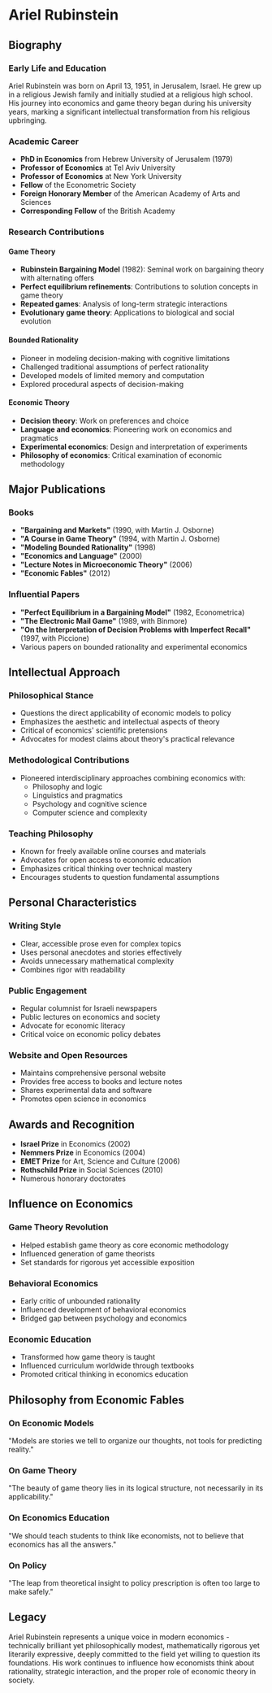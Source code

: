 # Ariel Rubinstein

## Biography

### Early Life and Education
Ariel Rubinstein was born on April 13, 1951, in Jerusalem, Israel. He grew up in a religious Jewish family and initially studied at a religious high school. His journey into economics and game theory began during his university years, marking a significant intellectual transformation from his religious upbringing.

### Academic Career
- **PhD in Economics** from Hebrew University of Jerusalem (1979)
- **Professor of Economics** at Tel Aviv University
- **Professor of Economics** at New York University
- **Fellow** of the Econometric Society
- **Foreign Honorary Member** of the American Academy of Arts and Sciences
- **Corresponding Fellow** of the British Academy

### Research Contributions

#### Game Theory
- **Rubinstein Bargaining Model** (1982): Seminal work on bargaining theory with alternating offers
- **Perfect equilibrium refinements**: Contributions to solution concepts in game theory
- **Repeated games**: Analysis of long-term strategic interactions
- **Evolutionary game theory**: Applications to biological and social evolution

#### Bounded Rationality
- Pioneer in modeling decision-making with cognitive limitations
- Challenged traditional assumptions of perfect rationality
- Developed models of limited memory and computation
- Explored procedural aspects of decision-making

#### Economic Theory
- **Decision theory**: Work on preferences and choice
- **Language and economics**: Pioneering work on economics and pragmatics
- **Experimental economics**: Design and interpretation of experiments
- **Philosophy of economics**: Critical examination of economic methodology

## Major Publications

### Books
- **"Bargaining and Markets"** (1990, with Martin J. Osborne)
- **"A Course in Game Theory"** (1994, with Martin J. Osborne)
- **"Modeling Bounded Rationality"** (1998)
- **"Economics and Language"** (2000)
- **"Lecture Notes in Microeconomic Theory"** (2006)
- **"Economic Fables"** (2012)

### Influential Papers
- **"Perfect Equilibrium in a Bargaining Model"** (1982, Econometrica)
- **"The Electronic Mail Game"** (1989, with Binmore)
- **"On the Interpretation of Decision Problems with Imperfect Recall"** (1997, with Piccione)
- Various papers on bounded rationality and experimental economics

## Intellectual Approach

### Philosophical Stance
- Questions the direct applicability of economic models to policy
- Emphasizes the aesthetic and intellectual aspects of theory
- Critical of economics' scientific pretensions
- Advocates for modest claims about theory's practical relevance

### Methodological Contributions
- Pioneered interdisciplinary approaches combining economics with:
  - Philosophy and logic
  - Linguistics and pragmatics
  - Psychology and cognitive science
  - Computer science and complexity

### Teaching Philosophy
- Known for freely available online courses and materials
- Advocates for open access to economic education
- Emphasizes critical thinking over technical mastery
- Encourages students to question fundamental assumptions

## Personal Characteristics

### Writing Style
- Clear, accessible prose even for complex topics
- Uses personal anecdotes and stories effectively
- Avoids unnecessary mathematical complexity
- Combines rigor with readability

### Public Engagement
- Regular columnist for Israeli newspapers
- Public lectures on economics and society
- Advocate for economic literacy
- Critical voice on economic policy debates

### Website and Open Resources
- Maintains comprehensive personal website
- Provides free access to books and lecture notes
- Shares experimental data and software
- Promotes open science in economics

## Awards and Recognition
- **Israel Prize** in Economics (2002)
- **Nemmers Prize** in Economics (2004)
- **EMET Prize** for Art, Science and Culture (2006)
- **Rothschild Prize** in Social Sciences (2010)
- Numerous honorary doctorates

## Influence on Economics

### Game Theory Revolution
- Helped establish game theory as core economic methodology
- Influenced generation of game theorists
- Set standards for rigorous yet accessible exposition

### Behavioral Economics
- Early critic of unbounded rationality
- Influenced development of behavioral economics
- Bridged gap between psychology and economics

### Economic Education
- Transformed how game theory is taught
- Influenced curriculum worldwide through textbooks
- Promoted critical thinking in economics education

## Philosophy from Economic Fables

### On Economic Models
"Models are stories we tell to organize our thoughts, not tools for predicting reality."

### On Game Theory
"The beauty of game theory lies in its logical structure, not necessarily in its applicability."

### On Economics Education
"We should teach students to think like economists, not to believe that economics has all the answers."

### On Policy
"The leap from theoretical insight to policy prescription is often too large to make safely."

## Legacy
Ariel Rubinstein represents a unique voice in modern economics - technically brilliant yet philosophically modest, mathematically rigorous yet literarily expressive, deeply committed to the field yet willing to question its foundations. His work continues to influence how economists think about rationality, strategic interaction, and the proper role of economic theory in society.